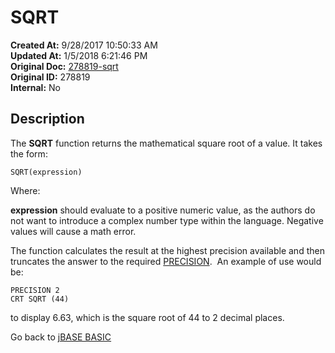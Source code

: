 # SQRT

**Created At:** 9/28/2017 10:50:33 AM  
**Updated At:** 1/5/2018 6:21:46 PM  
**Original Doc:** [278819-sqrt](https://docs.jbase.com/36868-jbase-basic/278819-sqrt)  
**Original ID:** 278819  
**Internal:** No  

## Description

The **SQRT** function returns the mathematical square root of a value. It takes the form:

```
SQRT(expression)
```

Where:

**expression** should evaluate to a positive numeric value, as the authors do not want to introduce a complex number type within the language. Negative values will cause a math error.

The function calculates the result at the highest precision available and then truncates the answer to the required [PRECISION](./../precision).  An example of use would be:

```
PRECISION 2
CRT SQRT (44)
```

to display 6.63, which is the square root of 44 to 2 decimal places.

Go back to [jBASE BASIC](./../README.md)
